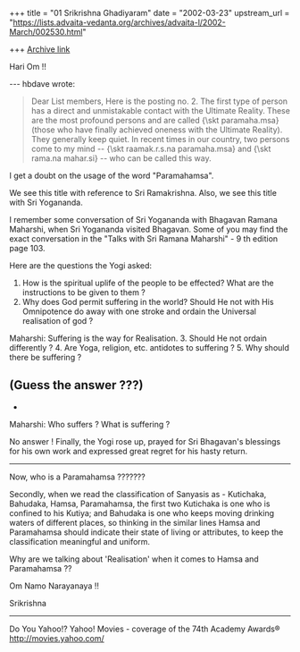 +++
title = "01 Srikrishna Ghadiyaram"
date = "2002-03-23"
upstream_url = "https://lists.advaita-vedanta.org/archives/advaita-l/2002-March/002530.html"

+++
[Archive link](https://lists.advaita-vedanta.org/archives/advaita-l/2002-March/002530.html)

Hari Om !!


--- hbdave <hbd at DDIT.ERNET.IN> wrote:
>
> Dear List members,
> Here is the posting no. 2.
> The first type of person has a direct and
> unmistakable contact with the
> Ultimate Reality. These are the most profound
> persons and are called
> {\skt paramaha.msa} (those who have finally achieved
> oneness with the Ultimate
> Reality). They generally keep quiet. In recent times
> in our country, two
> persons come to my mind -- {\skt raamak.r.s.na
> paramaha.msa} and
> {\skt rama.na mahar.si} -- who can be called this
> way.
>

I get a doubt on the usage of the word "Paramahamsa".

We see this title with reference to Sri Ramakrishna.
Also, we see this title with Sri Yogananda.

I remember some conversation of Sri Yogananda with
Bhagavan Ramana Maharshi, when Sri Yogananda visited
Bhagavan. Some of you may find the exact conversation
in the "Talks with Sri Ramana Maharshi" - 9 th edition
page 103.

Here are the questions the Yogi asked:

1. How is the spiritual uplife of the people to be
effected? What are the instructions to be given to
them ?
2. Why does God permit suffering in the world? Should
He not with His Omnipotence do away with one stroke
and ordain the Universal realisation of god ?

Maharshi: Suffering is the way for Realisation.
3. Should He not ordain differently ?
4. Are Yoga, religion, etc. antidotes to suffering ?
5. Why should there be suffering ?

(Guess the answer ???)
-
-
Maharshi: Who suffers ? What is suffering ?

No answer !
Finally, the Yogi rose up, prayed for Sri Bhagavan's
blessings for his own work and expressed great regret
for his hasty return.

----

Now, who is a Paramahamsa ???????

Secondly, when we read the classification of Sanyasis
as - Kutichaka, Bahudaka, Hamsa, Paramahamsa, the
first two Kutichaka is one who is confined to his
Kutiya; and Bahudaka is one who keeps moving drinking
waters of different places, so thinking in the similar
lines Hamsa and Paramahamsa should indicate their
state of living or attributes, to keep the
classification meaningful and uniform.

Why are we talking about 'Realisation' when it comes
to Hamsa and Paramahamsa ??

Om Namo Narayanaya !!

Srikrishna





__________________________________________________
Do You Yahoo!?
Yahoo! Movies - coverage of the 74th Academy Awards®
http://movies.yahoo.com/

